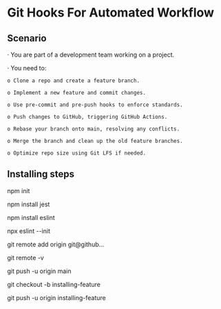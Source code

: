 # Git Hooks For Automated Workflow

## Scenario

· You are part of a development team working on a project.

· You need to:

	o Clone a repo and create a feature branch.

	o Implement a new feature and commit changes.

	o Use pre-commit and pre-push hooks to enforce standards.

	o Push changes to GitHub, triggering GitHub Actions.

	o Rebase your branch onto main, resolving any conflicts.

	o Merge the branch and clean up the old feature branches.

	o Optimize repo size using Git LFS if needed.
	
## Installing steps

npm init

npm install jest

npm install eslint

npx eslint --init

git remote add origin git@github...

git remote -v

git push -u origin main 

git checkout -b installing-feature

git push -u origin installing-feature 